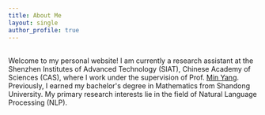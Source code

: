 ```yaml
---
title: About Me
layout: single
author_profile: true
---
```


<br/>Welcome to my personal website! I am currently a research assistant at the Shenzhen Institutes of Advanced Technology (SIAT), Chinese Academy of Sciences (CAS), where I work under the supervision of Prof. [Min Yang](https://minyang.me/). Previously, I earned my bachelor's degree in Mathematics from Shandong University. My primary research interests lie in the field of Natural Language Processing (NLP).
